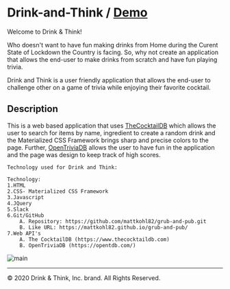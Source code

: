 # Drink-and-Think / [Demo](https://mattkohl82.github.io/grub-and-pub/)

Welcome to Drink & Think!

Who doesn't want to have fun making drinks from Home during the Curent State of Lockdown the Country is facing. So, why not create an application that allows the end-user to make drinks from scratch and have fun playing trivia.

Drink and Think is a user friendly application that allows the end-user to challenge other on a game of trivia while enjoying their favorite cocktail.

## Description

This is a web based application that uses [TheCocktailDB](https://www.thecocktaildb.com) which allows the user to search for items by name, ingredient to create a random drink and the Materialized CSS Framework brings sharp and precise colors to the page. Further, [OpenTriviaDB](https://opentdb.com/)  allows the user to have fun in the application and the page was design to keep track of high scores. 

```
Technology used for Drink and Think:

Technology:
1.HTML
2.CSS- Materialized CSS Framework
3.Javascript
4.JQuery
5.Slack
6.Git/GitHub
    A. Repository: https://github.com/mattkohl82/grub-and-pub.git
    B. Like URL: https://mattkohl82.github.io/grub-and-pub/
7.Web API's
    A. The CocktailDB (https://www.thecocktaildb.com)
    B. OpenTriviaDB (https://opentdb.com/)
```

![main](assets/css/main.png)

- - -
© 2020 Drink & Think, Inc. brand. All Rights Reserved.
